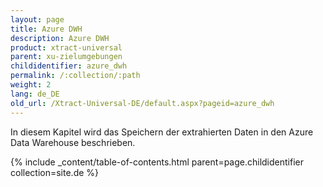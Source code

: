 ```yaml
---
layout: page
title: Azure DWH
description: Azure DWH
product: xtract-universal
parent: xu-zielumgebungen
childidentifier: azure_dwh
permalink: /:collection/:path
weight: 2
lang: de_DE
old_url: /Xtract-Universal-DE/default.aspx?pageid=azure_dwh
---
```


In diesem Kapitel wird das Speichern der extrahierten Daten in den Azure Data Warehouse beschrieben.

{% include _content/table-of-contents.html parent=page.childidentifier collection=site.de %}